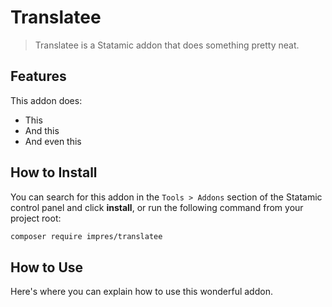 # Translatee

> Translatee is a Statamic addon that does something pretty neat.

## Features

This addon does:

- This
- And this
- And even this

## How to Install

You can search for this addon in the `Tools > Addons` section of the Statamic control panel and click **install**, or run the following command from your project root:

``` bash
composer require impres/translatee
```

## How to Use

Here's where you can explain how to use this wonderful addon.
